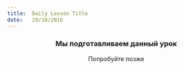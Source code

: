 ```yaml
---
title:  Daily Lesson Title
date:   29/10/2016
---
```


### <center>Мы подготавливаем данный урок</center> 

 <center>Попробуйте позже</center>